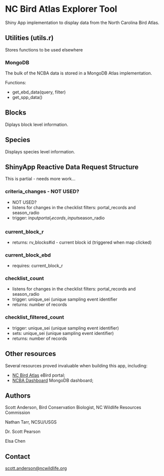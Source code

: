# NC Bird Atlas Explorer Tool
Shiny App implementation to display data from the North Carolina Bird Atlas.


## Utilities (utils.r)
Stores functions to be used elsewhere

### MongoDB
The bulk of the NCBA data is stored in a MongoDB Atlas implementation.

Functions:
- get_ebd_data(query, filter)
- get_spp_data()

## Blocks
Diplays block level information.

## Species
Displays species level information.

## ShinyApp Reactive Data Request Structure
This is partial - needs more work...

### criteria_changes - NOT USED?

- NOT USED?
- listens for changes in the checklist filters: portal_records and season_radio
- trigger: input$portal_records, input$season_radio

### current_block_r

- returns: rv_blocks#id - current block id (triggered when map clicked)

### current_block_ebd

- requires: current_block_r

### checklist_count

- listens for changes in the checklist filters: portal_records and season_radio
- trigger: unique_sei (unique sampling event identifier
- returns: number of records

### checklist_filtered_count

- trigger: unique_sei (unique sampling event identifier)
- sets: unique_sei (unique sampling event identifier)
- returns: number of records

## Other resources

Several resources proved invaluable when building this app, including:
- [NC Bird Atlas](https://ncbirdatlas.org) eBird portal;
- [NCBA Dashboard](https://dashboard.ncbirdatlas.org) MongoDB dashboard;



## Authors
Scott Anderson, Bird Conservation Biologist, NC Wildlife Resources Commission

Nathan Tarr, NCSU/USGS

Dr. Scott Pearson

Elsa Chen

## Contact
scott.anderson@ncwildlife.org
